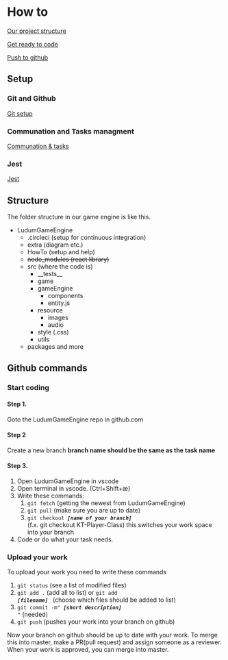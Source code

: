 # How to

[Our project structure](#Structure)

[Get ready to code](#Start-coding)

[Push to github](#Upload-your-work)

## Setup

### Git and Github

[Git setup](Github.md)

### Communation and Tasks managment

[Communation & tasks](Communation.MD)

### Jest

[Jest](Jest.md)

## Structure

The folder structure in our game engine is like this.

- LudumGameEngine
  - .circleci (setup for continuous integration)
  - extra (diagram etc.)
  - HowTo (setup and help)
  - ~~node_modules (react library)~~
  - src (where the code is)
    - \_\_tests\_\_
    - game
    - gameEngine
      - components
      - entity.js
    - resource
      - images
      - audio
    - style (.css)
    - utils
  - packages and more

## Github commands

### Start coding

#### Step 1.

Goto the LudumGameEngine repo in github.com

#### Step 2

Create a new branch **branch name should be the same as the task name**

#### Step 3.

1. Open LudumGameEngine in vscode
2. Open terminal in vscode. (Ctrl+Shift+æ)
3. Write these commands:
   1. <code>git fetch</code> (getting the newest from LudumGameEngine)
   2. <code>git pull</code> (make sure you are up to date)
   3. <code>git checkout **_[name of your branch]_** </code> (f.x. git checkout KT-Player-Class) this switches your work space into your branch
4. Code or do what your task needs.

### Upload your work

To upload your work you need to write these commands

1. <code>git status</code> (see a list of modified files)
2. <code>git add .</code> (add all to list) or <code>git add **_[filename]_** </code> (choose which files should be added to list)
3. <code>git commit -m" **_[short description]_** "</code> (needed)
4. <code>git push</code> (pushes your work into your branch on github)

Now your branch on github should be up to date with your work. To merge this into master, make a PR(pull request) and assign someone as a reviewer.
When your work is approved, you can merge into master.
